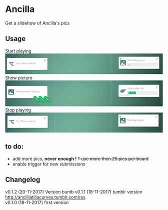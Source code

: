# Ancilla
Get a slidehow of Ancilla's pics 

## Usage
Start playing  
![Startplaying](assets/images/startplaying.png)
Show picture  
![Showpicture](assets/images/showpicture.png)
Stop playing  
![Stopplaying](assets/images/stopplaying.png)

## to do:
* add more pics, **never enough !**
<strike>* use more then 25 pics per board</strike>
* enable trigger for new submissions

## Changelog
v0.1.2 (20-11-2017) Version bumb
v0.1.1 (18-11-2017) tumblr version  http://ancilliatiliacurves.tumblr.com/rss  
v0.1.0 (18-11-2017) first version  